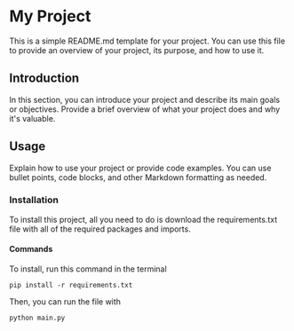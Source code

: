# My Project

This is a simple README.md template for your project. You can use this file to provide an overview of your project, its purpose, and how to use it.

## Introduction

In this section, you can introduce your project and describe its main goals or objectives. Provide a brief overview of what your project does and why it's valuable.

## Usage

Explain how to use your project or provide code examples. You can use bullet points, code blocks, and other Markdown formatting as needed.

### Installation

To install this project, all you need to do is download the requirements.txt file with all of the required packages and imports. 

#### Commands
To install, run this command in the terminal
```shell
pip install -r requirements.txt
```
Then, you can run the file with
```shell
python main.py
```
